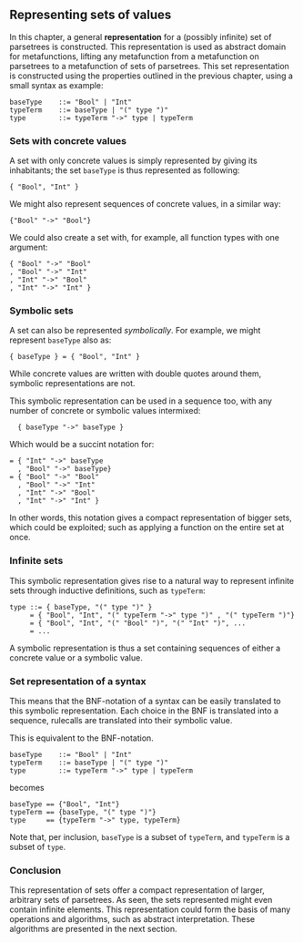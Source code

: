  

Representing sets of values
---------------------------

In this chapter, a general **representation** for a (possibly infinite) set of parsetrees is constructed. This representation is used as abstract domain for metafunctions, lifting any metafunction from a metafunction on parsetrees to a metafunction of sets of parsetrees.
This set representation is constructed using the properties outlined in the previous chapter, using a small syntax as example:

	baseType	::= "Bool" | "Int"
	typeTerm	::= baseType | "(" type ")"
	type		::= typeTerm "->" type | typeTerm


### Sets with concrete values

A set with only concrete values is simply represented by giving its inhabitants; the set `baseType` is thus represented as following:

	{ "Bool", "Int" }

We might also represent sequences of concrete values, in a similar way:

	{"Bool" "->" "Bool"}

We could also create a set with, for example, all function types with one argument:

	{ "Bool" "->" "Bool"
	, "Bool" "->" "Int"
	, "Int" "->" "Bool"
	, "Int" "->" "Int" }



### Symbolic sets

A set can also be represented _symbolically_. For example, we might represent `baseType` also as:

	{ baseType } = { "Bool", "Int" }

While concrete values are written with double quotes around them, symbolic representations are not. 

This symbolic representation can be used in a sequence too, with any number of concrete or symbolic values intermixed:

	  { baseType "->" baseType } 

Which would be a succint notation for:

	= { "Int" "->" baseType
	  , "Bool" "->" baseType}
	= { "Bool" "->" "Bool"
	  , "Bool" "->" "Int"
	  , "Int" "->" "Bool"
	  , "Int" "->" "Int" }

In other words, this notation gives a compact representation of bigger sets, which could be exploited; such as applying a function on the entire set at once.

### Infinite sets

This symbolic representation gives rise to a natural way to represent infinite sets through inductive definitions, such as `typeTerm`:

	type ::= { baseType, "(" type ")" } 
	     = { "Bool", "Int", "(" typeTerm "->" type ")" , "(" typeTerm ")"}
	     = { "Bool", "Int", "(" "Bool" ")", "(" "Int" ")", ...
	     = ...

A symbolic representation is thus a set containing sequences of either a concrete value or a symbolic value.

### Set representation of a syntax

This means that the BNF-notation of a syntax can be easily translated to this symbolic representation. Each choice in the BNF is translated into a sequence, rulecalls are translated into their symbolic value.

This is equivalent to the BNF-notation.


	baseType	::= "Bool" | "Int"
	typeTerm	::= baseType | "(" type ")"
	type		::= typeTerm "->" type | typeTerm

becomes

	baseType == {"Bool", "Int"}
	typeTerm == {baseType, "(" type ")"}
	type	 == {typeTerm "->" type, typeTerm}


Note that, per inclusion, `baseType` is a subset of `typeTerm`, and `typeTerm` is a subset of `type`. 


### Conclusion

This representation of sets offer a compact representation of larger, arbitrary sets of parsetrees. As seen, the sets represented might even contain infinite elements. This representation could form the basis of many operations and algorithms, such as abstract interpretation. These algorithms are presented in the next section.





